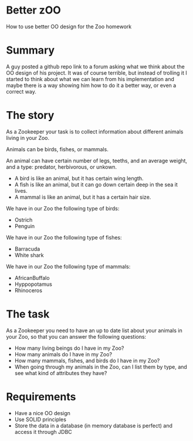 # Better zOO

How to use better OO design for the Zoo homework

# Summary

A guy posted a github repo link to a forum asking what we think about the OO design of his project. It was of course 
terrible, but instead of trolling it I started to think about what we can learn from his implementation and maybe
there is a way showing him how to do it a better way, or even a correct way. 

# The story

As a Zookeeper your task is to collect information about different animals living in your Zoo.

Animals can be birds, fishes, or mammals. 

An animal can have certain number of legs, teeths, and an average weight, and a type:  predator, herbivorous, or unkown.

 * A bird is like an animal, but it has certain wing length. 
 * A fish is like an animal, but it can go down certain deep in the sea it lives. 
 * A mammal is like an animal, but it has a certain hair size.

We have in our Zoo the following type of birds:
  
  * Ostrich
  * Penguin
  
We have in our Zoo the following type of fishes:

  * Barracuda
  * White shark
  
We have in our Zoo the following type of mammals:

  * AfricanBuffalo  
  * Hyppopotamus 
  * Rhinoceros 

# The task
  
As a Zookeeper you need to have an up to date list about your animals in your Zoo, so that you can answer the following questions:

  * How many living beings do I have in my Zoo?
  * How many animals do I have in my Zoo?
  * How many mammals, fishes, and birds do I have in my Zoo?
  * When going through my animals in the Zoo, can I list them by type, and see what kind of attributes they have?

# Requirements

  * Have a nice OO design
  * Use SOLID principles
  * Store the data in a database (in memory database is perfect) and access it through JDBC
  
